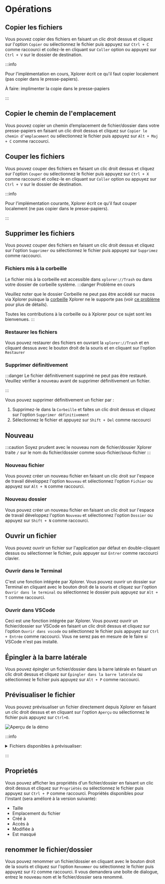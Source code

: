 # Opérations

## Copier les fichiers

Vous pouvez copier des fichiers en faisant un clic droit dessus et cliquez sur l'option `Copier` ou sélectionnez le fichier puis appuyez sur `Ctrl + C` comme raccourci et collez-le en cliquant sur `Coller` option ou appuyez sur `Ctrl + V` sur le dossier de destination.

:::info

Pour l'implémentation en cours, Xplorer écrit ce qu'il faut copier localement (pas copier dans le presse-papiers).

À faire: implimenter la copie dans le presse-papiers

:::

## Copier le chemin de l'emplacement

Vous pouvez copier un chemin d’emplacement de fichier/dossier dans votre presse-papiers en faisant un clic droit dessus et cliquez sur `Copier le chemin d’emplacement` ou sélectionnez le fichier puis appuyez sur `Alt + Maj + C` comme raccourci.

## Couper les fichiers

Vous pouvez couper des fichiers en faisant un clic droit dessus et cliquez sur l'option `Couper` ou sélectionnez le fichier puis appuyez sur `Ctrl + X` comme raccourci et collez-le en cliquant sur `Coller` option ou appuyez sur `Ctrl + V` sur le dossier de destination.

:::info

Pour l'implémentation courante, Xplorer écrit ce qu'il faut couper localement (ne pas copier dans le presse-papiers).

:::

## Supprimer les fichiers

Vous pouvez couper des fichiers en faisant un clic droit dessus et cliquez sur l'option `Supprimer` ou sélectionnez le fichier puis appuyez sur `Supprimez` comme raccourci.

### Fichiers mis à la corbeille

Le fichier mis à la corbeille est accessible dans `xplorer://Trash` ou dans votre dossier de corbeille système. :::danger Problème en cours

Veuillez noter que le dossier Corbeille ne peut pas être accédé sur macos via Xplorer puisque la [corbeille](https://github.com/Byron/trash-rs) Xplorer ne le supporte pas (voir [ce problème](https://github.com/Byron/trash-rs/issues/8) pour plus de détails).

Toutes les contributions à la corbeille ou à Xplorer pour ce sujet sont les bienvenues. :::

### Restaurer les fichiers

Vous pouvez restaurer des fichiers en ouvrant la `xplorer://Trash` et en cliquant dessus avec le bouton droit de la souris et en cliquant sur l'option `Restaurer`

### Supprimer définitivement

:::danger Le fichier définitivement supprimé ne peut pas être restauré. Veuillez vérifier à nouveau avant de supprimer définitivement un fichier.

:::

Vous pouvez supprimer définitivement un fichier par :

1. Supprimez-le dans la `Corbeille` et faites un clic droit dessus et cliquez sur l'option `Supprimer définitivement`
2. Sélectionnez le fichier et appuyez sur `Shift + Del` comme raccourci

## Nouveau

:::caution Soyez prudent avec le nouveau nom de fichier/dossier Xplorer traite `/` sur le nom du fichier/dossier comme sous-fichier/sous-fichier :::

### Nouveau fichier

Vous pouvez créer un nouveau fichier en faisant un clic droit sur l'espace de travail développez l'option `Nouveau` et sélectionnez l'option `Fichier` ou appuyez sur `Alt + N` comme raccourci.

### Nouveau dossier

Vous pouvez créer un nouveau fichier en faisant un clic droit sur l'espace de travail développez l'option `Nouveau` et sélectionnez l'option `Dossier` ou appuyez sur `Shift + N` comme raccourci.

## Ouvrir un fichier

Vous pouvez ouvrir un fichier sur l'application par défaut en double-cliquant dessus ou sélectionner le fichier, puis appuyer sur `Entrer` comme raccourci clavier.

### Ouvrir dans le Terminal

C'est une fonction intégrée par Xplorer. Vous pouvez ouvrir un dossier sur Terminal en cliquant avec le bouton droit de la souris et cliquez sur l'option `Ouvrir dans le terminal` ou sélectionnez le dossier puis appuyez sur `Alt + T` comme raccourci.

### Ouvrir dans VSCode

Ceci est une fonction intégrée par Xplorer. Vous pouvez ouvrir un fichier/dossier sur VSCode en faisant un clic droit dessus et cliquez sur l'option `Ouvrir dans vscode` ou sélectionnez le fichier puis appuyez sur `Ctrl + Entrée` comme raccourci. Vous ne serez pas en mesure de le faire si VSCode n'est pas installé.

## Épingler à la barre latérale

Vous pouvez épingler un fichier/dossier dans la barre latérale en faisant un clic droit dessus et cliquez sur `Épingler dans la barre latérale` ou sélectionnez le fichier puis appuyez sur `Alt + P` comme raccourci.

## Prévisualiser le fichier

Vous pouvez prévisualiser un fichier directement depuis Xplorer en faisant un clic droit dessus et en cliquant sur l'option `Aperçu` ou sélectionnez le fichier puis appuyez sur `Ctrl+O`.

![Aperçu de la démo](/img/docs/preview.png)

:::info

<details>
<summary>
Fichiers disponibles à prévisualiser:
</summary>

* Fichiers Markdown
* Fichier image
* Fichiers texte
* Fichiers vidéo
* PDF
* Presque tous les langages de programmation avec coloration syntaxique

</details>

:::

## Proprietés

Vous pouvez afficher les propriétés d'un fichier/dossier en faisant un clic droit dessus et cliquez sur `Propriétés` ou sélectionnez le fichier puis appuyez sur `Ctrl + P` comme raccourci. Propriétés disponibles pour l'instant (sera amélioré à la version suivante):

-   Taille
-   Emplacement du fichier
-   Créé à
-   Accès à
-   Modifiée à
-   Est masqué

## renommer le fichier/dossier

Vous pouvez renommer un fichier/dossier en cliquant avec le bouton droit de la souris et cliquez sur l'option `Renommer` ou sélectionnez le fichier puis appuyez sur `F2` comme raccourci. Il vous demandera une boîte de dialogue, entrez le nouveau nom et le fichier/dossier sera renommé.
